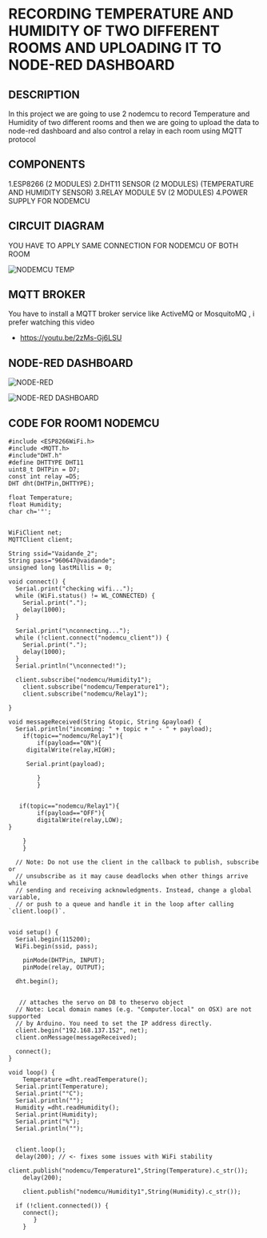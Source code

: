# RECORDING TEMPERATURE AND HUMIDITY OF TWO DIFFERENT ROOMS AND UPLOADING IT TO NODE-RED DASHBOARD

## DESCRIPTION

In this project we are going to use 2 nodemcu to record Temperature and Humidity of two different rooms and then we are going to upload the data to node-red dashboard and also control a relay in each room using MQTT protocol 

## COMPONENTS

1.ESP8266 (2 MODULES)
2.DHT11 SENSOR (2 MODULES) (TEMPERATURE AND HUMIDITY SENSOR)
3.RELAY MODULE 5V (2 MODULES)
4.POWER SUPPLY FOR NODEMCU

## CIRCUIT DIAGRAM

YOU HAVE TO APPLY SAME CONNECTION FOR NODEMCU OF BOTH ROOM

![NODEMCU TEMP](https://user-images.githubusercontent.com/102857010/177711811-e1134612-2847-420b-a19f-3b856216d4c4.png)

## MQTT BROKER

You have to install a MQTT broker service like ActiveMQ or MosquitoMQ , i prefer watching this video 
* https://youtu.be/2zMs-Gj6LSU

## NODE-RED DASHBOARD

![NODE-RED](https://user-images.githubusercontent.com/102857010/177718484-b1936ba0-bbd5-4a19-9ce3-61bc460ae6e3.png)

![NODE-RED DASHBOARD](https://user-images.githubusercontent.com/102857010/177718504-e8be6efe-9de4-47de-8070-310a63eb8950.png)


## CODE FOR ROOM1 NODEMCU

````
#include <ESP8266WiFi.h>
#include <MQTT.h>
#include"DHT.h"
#define DHTTYPE DHT11
uint8_t DHTPin = D7;
const int relay =D5;
DHT dht(DHTPin,DHTTYPE);

float Temperature;
float Humidity;
char ch='°';


WiFiClient net;
MQTTClient client;

String ssid="Vaidande_2";
String pass="960647@vaidande";
unsigned long lastMillis = 0;

void connect() {
  Serial.print("checking wifi...");
  while (WiFi.status() != WL_CONNECTED) {
    Serial.print(".");
    delay(1000);
  }

  Serial.print("\nconnecting...");
  while (!client.connect("nodemcu_client")) {
    Serial.print(".");
    delay(1000);
  }
  Serial.println("\nconnected!");

  client.subscribe("nodemcu/Humidity1");
    client.subscribe("nodemcu/Temperature1");
    client.subscribe("nodemcu/Relay1");
 
}

void messageReceived(String &topic, String &payload) {
  Serial.println("incoming: " + topic + " - " + payload);
    if(topic=="nodemcu/Relay1"){
        if(payload=="ON"){
     digitalWrite(relay,HIGH);
         
     Serial.print(payload);
            
        }
        }
    
    
   if(topic=="nodemcu/Relay1"){
        if(payload=="OFF"){
        digitalWrite(relay,LOW);
}
   
    }
    }
    
  // Note: Do not use the client in the callback to publish, subscribe or
  // unsubscribe as it may cause deadlocks when other things arrive while
  // sending and receiving acknowledgments. Instead, change a global variable,
  // or push to a queue and handle it in the loop after calling `client.loop()`.


void setup() {
  Serial.begin(115200);
  WiFi.begin(ssid, pass);
  
    pinMode(DHTPin, INPUT);
    pinMode(relay, OUTPUT);

  dht.begin();
  
    
   // attaches the servo on D8 to theservo object
  // Note: Local domain names (e.g. "Computer.local" on OSX) are not supported
  // by Arduino. You need to set the IP address directly.
  client.begin("192.168.137.152", net);
  client.onMessage(messageReceived);

  connect();
}

void loop() {
    Temperature =dht.readTemperature();
  Serial.print(Temperature);
  Serial.print("°C");
  Serial.println(""); 
  Humidity =dht.readHumidity();
  Serial.print(Humidity);
  Serial.print("%");
  Serial.println(""); 
  
  
  client.loop();
  delay(200); // <- fixes some issues with WiFi stability
    client.publish("nodemcu/Temperature1",String(Temperature).c_str());
    delay(200);

    client.publish("nodemcu/Humidity1",String(Humidity).c_str());

  if (!client.connected()) {
    connect();
       }
    }
    

    

